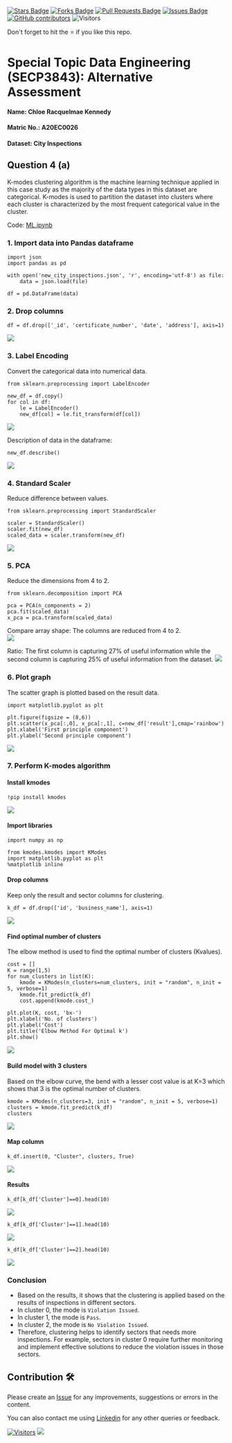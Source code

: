 <a href="https://github.com/drshahizan/SECP3843/stargazers"><img src="https://img.shields.io/github/stars/drshahizan/SECP3843" alt="Stars Badge"/></a>
<a href="https://github.com/drshahizan/SECP3843/network/members"><img src="https://img.shields.io/github/forks/drshahizan/SECP3843" alt="Forks Badge"/></a>
<a href="https://github.com/drshahizan/SECP3843/pulls"><img src="https://img.shields.io/github/issues-pr/drshahizan/SECP3843" alt="Pull Requests Badge"/></a>
<a href="https://github.com/drshahizan/SECP3843/issues"><img src="https://img.shields.io/github/issues/drshahizan/SECP3843" alt="Issues Badge"/></a>
<a href="https://github.com/drshahizan/SECP3843/graphs/contributors"><img alt="GitHub contributors" src="https://img.shields.io/github/contributors/drshahizan/SECP3843?color=2b9348"></a>
![Visitors](https://api.visitorbadge.io/api/visitors?path=https%3A%2F%2Fgithub.com%2Fdrshahizan%2FSECP3843&labelColor=%23d9e3f0&countColor=%23697689&style=flat)

Don't forget to hit the :star: if you like this repo.

# Special Topic Data Engineering (SECP3843): Alternative Assessment

#### Name: Chloe Racquelmae Kennedy
#### Matric No.: A20EC0026
#### Dataset: City Inspections	

## Question 4 (a)
K-modes clustering algorithm is the machine learning technique applied in this case study as the majority of the data types in this dataset are categorical. K-modes is used to partition the dataset into clusters where each cluster is characterized by the most frequent categorical value in the cluster.

Code: [ML.ipynb](./files/code/ML.ipynb)
### 1. Import data into Pandas dataframe
```
import json
import pandas as pd

with open('new_city_inspections.json', 'r', encoding='utf-8') as file:
    data = json.load(file)

df = pd.DataFrame(data)
``` 

### 2. Drop columns
```
df = df.drop(['_id', 'certificate_number', 'date', 'address'], axis=1)
```
<img  src="./files/images/drop.jpg"></img>

### 3. Label Encoding
Convert the categorical data into numerical data. 
```
from sklearn.preprocessing import LabelEncoder

new_df = df.copy()
for col in df:
    le = LabelEncoder()
    new_df[col] = le.fit_transform(df[col])
```
<img  src="./files/images/encode.jpg"></img>

Description of data in the dataframe:
```
new_df.describe()
```
<img  src="./files/images/describe.jpg"></img>

### 4. Standard Scaler
Reduce difference between values.
```
from sklearn.preprocessing import StandardScaler

scaler = StandardScaler()
scaler.fit(new_df)
scaled_data = scaler.transform(new_df)
```
<img  src="./files/images/scaler.jpg"></img>

### 5. PCA
Reduce the dimensions from 4 to 2.
```
from sklearn.decomposition import PCA

pca = PCA(n_components = 2)
pca.fit(scaled_data)
x_pca = pca.transform(scaled_data)
```
Compare array shape:
The columns are reduced from 4 to 2.<br>
<img  src="./files/images/shape.jpg"></img>

Ratio:
The first column is capturing 27% of useful information while the second column is capturing 25% of useful information from the dataset.
<img  src="./files/images/ratio.jpg"></img>

### 6. Plot graph
The scatter graph is plotted based on the result data. 
```
import matplotlib.pyplot as plt

plt.figure(figsize = (8,6))
plt.scatter(x_pca[:,0], x_pca[:,1], c=new_df['result'],cmap='rainbow')
plt.xlabel('First principle component')
plt.ylabel('Second principle component')
```
<img  src="./files/images/scatter.jpg"></img>

### 7. Perform K-modes algorithm
#### Install kmodes
```
!pip install kmodes
```
<img  src="./files/images/kmodes.jpg"></img>

#### Import libraries
```
import numpy as np

from kmodes.kmodes import KModes
import matplotlib.pyplot as plt
%matplotlib inline
```

#### Drop columns
Keep only the result and sector columns for clustering.
```
k_df = df.drop(['id', 'business_name'], axis=1)
```
<img  src="./files/images/kdf.jpg"></img>

#### Find optimal number of clusters
The elbow method is used to find the optimal number of clusters (Kvalues).
```
cost = []
K = range(1,5)
for num_clusters in list(K):
    kmode = KModes(n_clusters=num_clusters, init = "random", n_init = 5, verbose=1)
    kmode.fit_predict(k_df)
    cost.append(kmode.cost_)

plt.plot(K, cost, 'bx-')
plt.xlabel('No. of clusters')
plt.ylabel('Cost')
plt.title('Elbow Method For Optimal k')
plt.show()
```
<img  src="./files/images/elbow.jpg"></img>

#### Build model with 3 clusters
Based on the elbow curve, the bend with a lesser cost value is at K=3 which shows that 3 is the optimal number of clusters.
```
kmode = KModes(n_clusters=3, init = "random", n_init = 5, verbose=1)
clusters = kmode.fit_predict(k_df)
clusters
```
<img  src="./files/images/clusters.jpg"></img>

#### Map column
```
k_df.insert(0, "Cluster", clusters, True)
```
<img  src="./files/images/map.jpg"></img>

#### Results
```
k_df[k_df['Cluster']==0].head(10)
```
<img  src="./files/images/cluster0.jpg"></img>

```
k_df[k_df['Cluster']==1].head(10)
```
<img  src="./files/images/cluster1.jpg"></img>

```
k_df[k_df['Cluster']==2].head(10)
```
<img  src="./files/images/cluster2.jpg"></img>

### Conclusion
- Based on the results, it shows that the clustering is applied based on the results of inspections in different sectors. 
- In cluster 0, the mode is `Violation Issued`. 
- In cluster 1, the mode is `Pass`.
- In cluster 2, the mode is `No Violation Issued`.
- Therefore, clustering helps to identify sectors that needs more inspections. For example, sectors in cluster 0 require further monitoring and implement effective solutions to reduce the violation issues in those sectors. 

## Contribution 🛠️
Please create an [Issue](https://github.com/drshahizan/special-topic-data-engineering/issues) for any improvements, suggestions or errors in the content.

You can also contact me using [Linkedin](https://www.linkedin.com/in/drshahizan/) for any other queries or feedback.

[![Visitors](https://api.visitorbadge.io/api/visitors?path=https%3A%2F%2Fgithub.com%2Fdrshahizan&labelColor=%23697689&countColor=%23555555&style=plastic)](https://visitorbadge.io/status?path=https%3A%2F%2Fgithub.com%2Fdrshahizan)
![](https://hit.yhype.me/github/profile?user_id=81284918)




